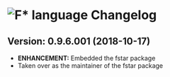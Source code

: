 # ![F* language Changelog](https://img.shields.io/badge/F*%20language-Package%20Changelog-blue.svg?style=for-the-badge)

## Version: 0.9.6.001 (2018-10-17)
- **ENHANCEMENT:** Embedded the fstar package
- Taken over as the maintainer of the fstar package

